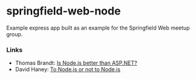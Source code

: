 # springfield-web-node

Example express app built as an example for the Springfield Web meetup group.

### Links

* Thomas Brandt: [Is Node.js better than ASP.NET?](https://thomasbandt.com/is-nodejs-better-than-aspnet)
* David Haney: [To Node.js or not to Node.js](http://www.haneycodes.net/to-node-js-or-not-to-node-js/)